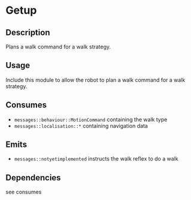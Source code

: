 Getup
=============

## Description

Plans a walk command for a walk strategy.

## Usage

Include this module to allow the robot to plan a walk command for a walk strategy.

## Consumes

* `messages::behaviour::MotionCommand` containing the walk type
* `messages::localisation::*` containing navigation data

## Emits

* `messages::notyetimplemented` instructs the walk reflex to do a walk

## Dependencies

see consumes
